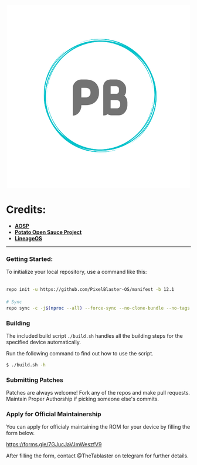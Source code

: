 <p align="center">
  <img src="PixelBlaster.png" />
</p>  

Credits:
=======
 * [**AOSP**](https://android.googlesource.com)
 * [**Potato Open Sauce Project**](https://github.com/PotatoProject)
 * [**LineageOS**](https://github.com/LineageOS)

-----------------------------------------------------------------------------

### Getting Started: ###

To initialize your local repository, use a command like this:

```bash

repo init -u https://github.com/PixelBlaster-OS/manifest -b 12.1

# Sync
repo sync -c -j$(nproc --all) --force-sync --no-clone-bundle --no-tags
```

### Building ###

The included build script `./build.sh` handles all the building steps for the specified device
automatically.

Run the following command to find out how to use the script.
```bash
$ ./build.sh -h
```

### Submitting Patches ###

Patches are always welcome! Fork any of the repos and make pull requests. Maintain Proper Authorship if picking someone else's commits.

### Apply for Official Maintainership ###

You can apply for officialy maintaining the ROM for your device by filling the form below.

https://forms.gle/7GJucJaVJmWeszfV9

After filling the form, contact @TheTablaster on telegram for further details.
